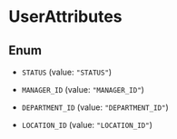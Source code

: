 

# UserAttributes

## Enum


* `STATUS` (value: `"STATUS"`)

* `MANAGER_ID` (value: `"MANAGER_ID"`)

* `DEPARTMENT_ID` (value: `"DEPARTMENT_ID"`)

* `LOCATION_ID` (value: `"LOCATION_ID"`)



